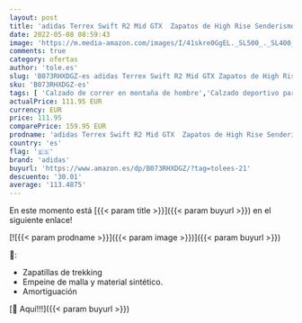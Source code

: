 ```yaml
---
layout: post
title: 'adidas Terrex Swift R2 Mid GTX  Zapatos de High Rise Senderismo Hombre  Negro  Core Black/Core Black/Core Black 0   38 2/3 EU'
date: 2022-05-08 08:59:43
image: 'https://m.media-amazon.com/images/I/41skre0GgEL._SL500_._SL400_.jpg'
comments: true
category: ofertas
author: 'tole.es'
slug: 'B073RHXDGZ-es adidas Terrex Swift R2 Mid GTX Zapatos de High Rise...'
sku: 'B073RHXDGZ-es'
tags: [ 'Calzado de correr en montaña de hombre','Calzado deportivo para hombre','Calzados de running para hombre','Zapatillas y calzado deportivo para hombre','Zapatos','Zapatos para hombre','Zapatos y complementos','adidas','zapatos','🇪🇸', ]
actualPrice: 111.95 EUR
currency: EUR
price: 111.95
comparePrice: 159.95 EUR
prodname: 'adidas Terrex Swift R2 Mid GTX  Zapatos de High Rise Senderismo Hombre  Negro  Core Black/Core Black/Core Black 0   38 2/3 EU'
country: 'es'
flag: '🇪🇸'
brand: 'adidas'
buyurl: 'https://www.amazon.es/dp/B073RHXDGZ/?tag=tolees-21'
descuento: '30.01'
average: '113.4875'
---
```


En este momento está [{{< param title >}}]({{< param buyurl >}}) en el siguiente enlace!

[![{{< param prodname >}}]({{< param image >}})]({{< param buyurl >}})

🔎:

- Zapatillas de trekking
- Empeine de malla y material sintético.
- Amortiguación

[🛒 Aquí!!!]({{< param buyurl >}})
